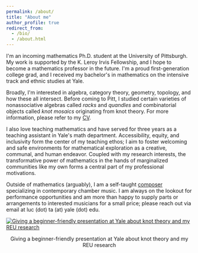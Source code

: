 ```yaml
---
permalink: /about/
title: "About me"
author_profile: true
redirect_from: 
  - /bio/
  - /about.html
---
```


I'm an incoming mathematics Ph.D. student at the University of Pittsburgh. My work is supported by the K. Leroy Irvis Fellowship, and I hope to become a mathematics professor in the future. I'm a proud first-generation college grad, and I received my bachelor's in mathematics on the intensive track and ethnic studies at Yale.

Broadly, I'm interested in algebra, category theory, geometry, topology, and how these all intersect. Before coming to Pitt, I studied certain varieties of nonassociative algebras called _racks_ and _quandles_ and combinatorial objects called _knot mosaics_ originating from knot theory. For more information, please refer to my [CV](https://luc-ta.github.io/cv/).

I also love teaching mathematics and have served for three years as a teaching assistant in Yale's math department. Accessibility, equity, and inclusivity form the center of my teaching ethos; I aim to foster welcoming and safe environments for mathematical exploration as a creative, communal, and human endeavor. Coupled with my research interests, the transformative power of mathematics in the hands of marginalized communities like my own forms a central part of my professional motivations.

Outside of mathematics (arguably), I am a self-taught [composer](https://luc-ta.github.io/music/) specializing in contemporary chamber music. I am always on the lookout for performance opportunities and am more than happy to supply parts or arrangements to interested musicians for a small price; please reach out via email at luc (dot) ta (at) yale (dot) edu.

[![Giving a beginner-friendly presentation at Yale about knot theory and my REU research](https://luc-ta.github.io/images/pizza_seminar.jpg)](https://luc-ta.github.io/images/pizza_seminar_mc.jpg)
<p style="text-align: center;">Giving a beginner-friendly presentation at Yale about knot theory and my REU research</p>

